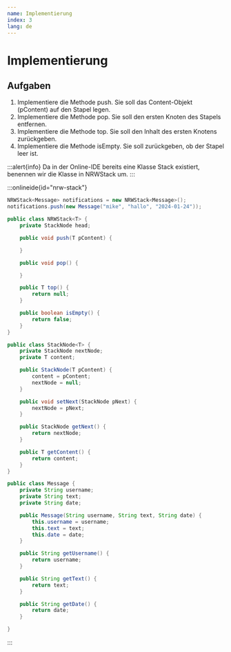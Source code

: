 ```yaml
---
name: Implementierung
index: 3
lang: de
---
```


# Implementierung

## Aufgaben

1. Implementiere die Methode push. Sie soll das Content-Objekt (pContent) auf den Stapel legen.
2. Implementiere die Methode pop. Sie soll den ersten Knoten des Stapels entfernen.
3. Implementiere die Methode top. Sie soll den Inhalt des ersten Knotens zurückgeben.
4. Implementiere die Methode isEmpty. Sie soll zurückgeben, ob der Stapel leer ist.

:::alert{info}
Da in der Online-IDE bereits eine Klasse Stack existiert, benennen wir die Klasse in NRWStack um.
:::

:::onlineide{id="nrw-stack"}
```java Main.java
NRWStack<Message> notifications = new NRWStack<Message>();
notifications.push(new Message("mike", "hallo", "2024-01-24"));
```

```java NRWStack.java
public class NRWStack<T> {
    private StackNode head;

    public void push(T pContent) {

    }

    public void pop() {

    }

    public T top() {
        return null;
    }

    public boolean isEmpty() {
        return false;
    }
}
```

```java StackNode.java
public class StackNode<T> {
    private StackNode nextNode;
    private T content;

    public StackNode(T pContent) {
        content = pContent;
        nextNode = null;
    }

    public void setNext(StackNode pNext) {
        nextNode = pNext;
    }

    public StackNode getNext() {
        return nextNode;
    }

    public T getContent() {
        return content;
    }
}
```

```java Message.java
public class Message {
    private String username;
    private String text;
    private String date;

    public Message(String username, String text, String date) {
        this.username = username;
        this.text = text;
        this.date = date;
    }

    public String getUsername() {
        return username;
    }

    public String getText() {
        return text;
    }

    public String getDate() {
        return date;
    }

}
```

:::
